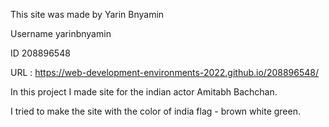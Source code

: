 This site was made by Yarin Bnyamin

Username yarinbnyamin

ID 208896548

URL : https://web-development-environments-2022.github.io/208896548/


In this project I made site for the indian actor Amitabh Bachchan.

I tried to make the site with the color of india flag - brown white green.
